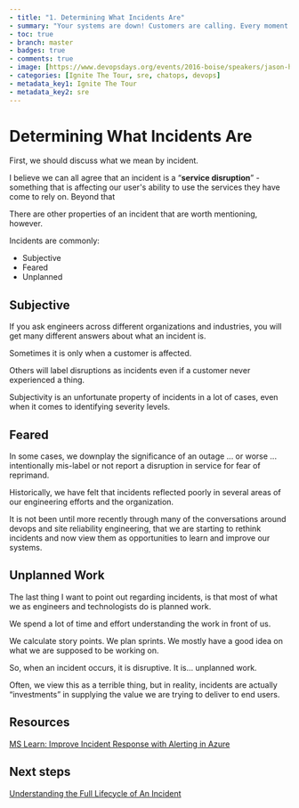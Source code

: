 ```yaml
---
- title: "1. Determining What Incidents Are"
- summary: "Your systems are down! Customers are calling. Every moment counts. What do you do?"
- toc: true
- branch: master
- badges: true
- comments: true
- image: [https://www.devopsdays.org/events/2016-boise/speakers/jason-hand.jpg]
- categories: [Ignite The Tour, sre, chatops, devops]
- metadata_key1: Ignite The Tour
- metadata_key2: sre
---
```


# Determining What Incidents Are

First, we should discuss what we mean by incident.

I believe we can all agree that an incident is a “**service disruption**” - something that is affecting our user's ability to use the services they have come to rely on. Beyond that

There are other properties of an incident that are worth mentioning, however.  

Incidents are commonly:

- Subjective
- Feared
- Unplanned

## Subjective

If you ask engineers across different organizations and industries, you will get many different answers about what an incident is.

Sometimes it is only when a customer is affected.

Others will label disruptions as incidents even if a customer never experienced a thing.

Subjectivity is an unfortunate property of incidents in a lot of cases, even when it comes to identifying severity levels.

## Feared  

In some cases, we downplay the significance of an outage ... or worse ... intentionally mis-label or not report a disruption in service for fear of reprimand.

Historically, we have felt that incidents reflected poorly in several areas of our engineering efforts and the organization.  

It is not been until more recently through many of the conversations around devops and site reliability engineering, that we are starting to rethink incidents and now view them as opportunities to learn and improve our systems.

## Unplanned Work

The last thing I want to point out regarding incidents, is that most of what we as engineers and technologists do is planned work.  

We spend a lot of time and effort understanding the work in front of us.  

We calculate story points.  We plan sprints. We mostly have a good idea on what we are supposed to be working on.

So, when an incident occurs, it is disruptive. It is... unplanned work.

Often, we view this as a terrible thing, but in reality, incidents are actually “investments” in supplying the value we are trying to deliver to end users.

## Resources

[MS Learn: Improve Incident Response with Alerting in Azure](https://docs.microsoft.com/en-us/learn/modules/incident-response-with-alerting-on-azure/)

## Next steps

[Understanding the Full Lifecycle of An Incident](2020-02-25-Understanding-the-Full-Lifecycle-of-an-Incident.html)
